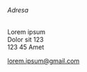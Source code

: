 ###### Adresa

Lorem ipsum    
Dolor sit 123    
123 45 Amet

[lorem.ipsum@gmail.com](mailto:lorem.ipsum@gmail.com)
